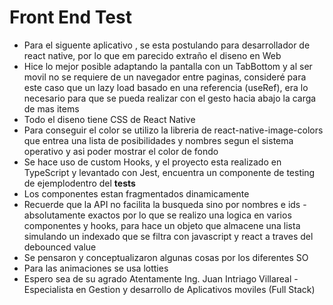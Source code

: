 # Front End Test
* Para el siguente aplicativo , se esta postulando para desarrollador de react native, por lo que em parecido extraño el diseno en Web
* Hice lo mejor posible adaptando la pantalla con un TabBottom y al ser movil no se requiere de un navegador entre paginas, consideré para este caso que un lazy load basado en una referencia (useRef), era lo necesario para que se pueda realizar con el gesto hacia abajo la carga de mas items
* Todo el diseno tiene CSS de React Native
* Para conseguir el color se utilizo la libreria de react-native-image-colors que entrea una lista de posibilidades y nombres segun el sistema operativo y asi poder mostrar el color de fondo
* Se hace uso de custom Hooks, y el proyecto esta realizado en TypeScript y levantado con Jest, encuentra un componente de testing de ejemplodentro del __tests__
* Los componentes estan fragmentados dinamicamente
*  Recuerde que la API no facilita la busqueda sino por nombres e ids - absolutamente exactos por lo que se realizo una logica en varios componentes y hooks, para hace un objeto que almacene una lista simulando un indexado que se filtra con javascript y react a traves del debounced
value
* Se pensaron y conceptualizaron algunas cosas por los diferentes SO
* Para las animaciones se usa lotties
* Espero sea de su agrado
Atentamente Ing. Juan Intriago Villareal - Especialista en Gestion y desarrollo de Aplicativos moviles (Full Stack)


